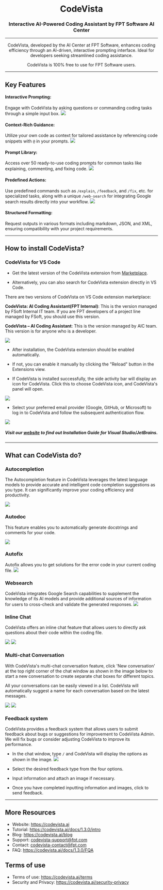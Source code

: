 <div align="center">

# CodeVista
### Interactive AI-Powered Coding Assistant by FPT Software AI Center

---

CodeVista, developed by the AI Center at FPT Software, enhances coding efficiency through an AI-driven, interactive prompting interface. Ideal for developers seeking streamlined coding assistance.

CodeVista is 100% free to use for FPT Software users.

---

</div>

## Key Features

#### Interactive Prompting: 
Engage with CodeVista by asking questions or commanding coding tasks through a simple input box.
![](./media/feature/chatbox.png)

#### Context-Rich Guidance: 
Utilize your own code as context for tailored assistance by referencing code snippets with `@` in your prompts.
![](./media/feature/@.png)

#### Prompt Library: 
Access over 50 ready-to-use coding prompts for common tasks like explaining, commenting, and fixing code.
![](./media/feature/prompt_library.png)

#### Predefined Actions: 
Use predefined commands such as `/explain`, `/feedback`, and `/fix`, etc. for specialized tasks, along with a unique `/web-search` for integrating Google search results directly into your workflow.
![](./media/feature/pre_define.png)

#### Structured Formatting: 
Request outputs in various formats including markdown, JSON, and XML, ensuring compatibility with your project requirements.


---

## How to install CodeVista?

### CodeVista for VS Code

- Get the latest version of the CodeVista extension from [Marketplace](https://marketplace.visualstudio.com/items?itemName=AIC.codeVista).

- Alternatively, you can also search for CodeVista extension directly in VS Code.

There are two versions of CodeVista on VS Code extension marketplace:

**CodeVista: AI Coding Assistant(FPT Internal)**: This is the version managed by FSoft Internal IT team. If you are FPT developers of a project line managed by FSoft, you should use this version.

**CodeVista – AI Coding Assistant**: This is the version managed by AIC team. This version is for anyone who is a developer.

![](./media/installation/codevista_version.png)

- After installation, the CodeVista extension should be enabled automatically.

- If not, you can enable it manually by clicking the "Reload" button in the Extensions view.

- If CodeVista is installed successfully, the side activity bar will display an icon for CodeVista. Click this to choose CodeVista icon, and CodeVista's panel will open.

![](./media/installation/codevista_icon.png)

- Select your preferred email provider (Google, GitHub, or Microsoft) to log in to CodeVista and follow the subsequent authentication flow.

![](./media/installation/login.png)

##### Visit our [website](https://codevista.ai/docs/1.3.0/installation) to find out Installation Guide for Visual Studio/JetBrains.

---

## What can CodeVista do?

### Autocompletion
The Autocompletion feature in CodeVista leverages the latest language models to provide accurate and intelligent code completion suggestions as you type. It can significantly improve your coding efficiency and productivity.

![](./media/feature/completion.gif)

### Autodoc
This feature enables you to automatically generate docstrings and comments for your code. 

![](./media/feature/autodoc.png)

### Autofix

Autofix allows you to get solutions for the error code in your current coding file.
![](./media/feature/fix%20bug.gif)

### Websearch

CodeVista integrates Google Search capabilities to supplement the knowledge of its AI models and provide additional sources of information for users to cross-check and validate the generated responses. 
![](./media/feature/websearch.png)

### Inline Chat

CodeVista offers an inline chat feature that allows users to directly ask questions about their code within the coding file.

![](./media/feature/inline1.png)
![](./media/feature/inline2.png)


### Multi-chat Conversation

With CodeVista's multi-chat conversation feature, click 'New conversation' at the top right corner of the chat window as shown in the image below to start a new conversation to create separate chat boxes for different topics. 

All your conversations can be easily viewed in a list. CodeVista will automatically suggest a name for each conversation based on the latest messages.

![](./media/feature/multichat1.png)
![](./media/feature/multichat2.png)

### Feedback system

CodeVista provides a feedback system that allows users to submit feedback about bugs or suggestions for improvement to CodeVista Admin. We will fix bugs or consider adjusting CodeVista to improve its performance.

- In the chat window, type `/` and CodeVista will display the options as shown in the image.
![](./media/feature/feedback.png)

- Select the desired feedback type from the four options.

- Input information and attach an image if necessary.

- Once you have completed inputting information and images, click to send feedback.

---



## More Resources

- Website: https://codevista.ai
- Tutorial: https://codevista.ai/docs/1.3.0/intro
- Blog: https://codevista.ai/blog
- Support: codevista-support@fpt.com
- Contact: codevista-contact@fpt.com
- FAQ: https://codevista.ai/docs/1.3.0/FQA

## Terms of use

- Terms of use: https://codevista.ai/terms
- Security and Privacy: https://codevista.ai/security-privacy
